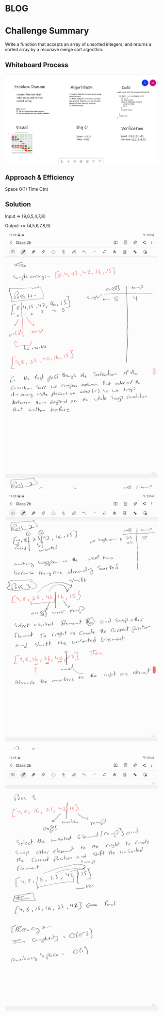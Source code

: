 # BLOG

# Challenge Summary
<!-- Description of the challenge -->
Write a function that accepts an array of unsorted integers, and returns a sorted array by a recursive merge sort algorithm.

## Whiteboard Process
<!-- Embedded whiteboard image -->
![img](./img/ass.png)
## Approach & Efficiency
<!-- What approach did you take? Why? What is the Big O space/time for this approach? -->

Space O(1)
Time O(n)
## Solution
<!-- Show how to run your code, and examples of it in action -->

Input => {9,6,5,4,7,8}

Output <= {4,5,6,7,8,9}


![img](./img/Screenshot_20210829-162839_SamsungNotes.jpg)

![img2](./img/Screenshot_20210829-162829_SamsungNotes.jpg)

![img3](./img/Screenshot_20210829-162816_SamsungNotes.jpg)
